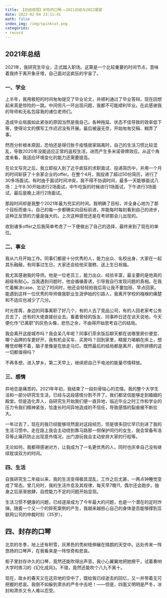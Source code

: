 ```yaml
---
title: 【总结感悟】封存的口琴——2021总结与2022展望
date: 2022-02-04 23:11:41
math: false
index_img: /img/spinkcat.png
categories: 
- record
---
```


## 2021年总结

2021年，我研究生毕业，正式踏入职场。这算是一个比较重要的时间节点，意味着我终于离开象牙塔，自己面对这疯狂的宇宙了。

### 一、学业

上半年，我用极短的时间匆匆提交了毕业论文，并顺利通过了毕业答辩。现在回想起来真是惊险的一跳。中间但凡一环出现问题，我都不可能顺利毕业。在此感谢我的导师和无私包容我的诸位老师们。

造成毕业局面如此紧张的原因当然是我自己。各种拖延、状态不佳导致的效率低下等，使得论文的撰写工作迟迟没有开展。最后被逼无奈，开始匆匆交稿、糊弄了事。

然而分析根本原因，恐怕还是得归咎于疫情居家隔离时，自己的生活习惯比较混乱，导致2020年没能适应正常的返校生活，进而产生多米诺骨牌效应。从这个角度来看，我适应环境变化的能力还需要提高。

在论文写完之后，我立即投入到了近乎疯狂的求职面试、投递简历中，并用一个月的时间斩获了十余家企业的offer。在整个4月，我投递了超过50份简历，进行了30多场面试。有时由于面试时间冲突，我不得不协调时间，最多一天能够面试八场：上午8:30开始进行2场面试，中午吃饭的时候进行1场面试，下午进行3场面试，最后是晚上进行2场面试。

那段时间却是我整个2021年最为充实的时间。我明确了目标，并全身心地为了那个目标而奋斗。自己的每一步都确实向目标前进，并能每时每刻看到自己的进步，这种正反馈的力量是强大的。上次这种感觉还是在考研那会儿出现的。

收到诸多offer之后我简单考虑了一下便做出了自己的选择，最终来到了现在的单位。

### 二、事业

我从六月开始工作。同事们都是十分优秀的人，能力出众、名校出身，大家在一起其乐融融，有同事过生日，大家还会给他买蛋糕、送上生日祝福。

我尤其感谢我的导师。他是一位老员工，能力出众、经验丰富，最主要的是他真的超级有耐心。当我遇到问题时，他会循循善诱，引导我自行发现问题的真相。在我忙着解决case、忘记了时间时，他还会轻轻拍我后背让我不要加班、早点回家。能遇到这样一位优秀的导师做我职业生涯伊始的引路人，我离开学校的襁褓的痛楚和不适应也减少了几分。

时光荏苒，身边的同事离职了好几个，有的人去了竞品公司，有的人回老家考公务员去了，还有的大佬直接创业去。看着曾经的饭友、同事昨日还在谈天说地，今天便化作“已离职”的灰色头像，悲伤之余，不由得开始思考自己的结局。

我会离开这座城市吗？我会呆几年呢？同事们茶余饭后聊天都在说哪里房价便宜、哪个品牌的车更好开，我有机会买车、买房吗？回到家里，精疲力竭躺在床上，想睡觉却睡不着，脑子里像是在放走马灯。既然最后的结局都是离开，我所拼搏的这一切都值得吗？

不再多想，进入梦乡。第二天早上，继续把自己干电池的能量尽情释放。

### 三、感情

异地恋是痛苦的。2021年年初，我结束了一段刻骨铭心的恋情。我的整个大学生活和一部分研究生生活，已经与这段感情分割不开了。我们都坚信能够走到婚姻的殿堂。但是造化弄人，自研究生开始我们便一直异地，临近毕业之时工作和学业的压力令我们精神紧张，恰逢长时间异地造成的不信任，导致感情的裂痕被不断拉大。

一年过去了，现在的我已经能够坦然面对这段经历，但是很多回忆早已刻进了我的生活习惯中。走在路上我会主动绕到靠马路那一侧保护同行的女生，我会常备布洛芬等止痛药防止出现意外情况，出门游玩我会主动安排大家的行程等。

无论如何，我都得感谢对方，让我成为了一名更优秀的人，同时也庆幸自己没有继续耽误双方的时间。

### 四、生活

自我研究生二年级以来，我的生活变得极其混乱，工作之后尤甚，一两点钟睡觉变成了常态。曾几何时，我的生活作息及其规律，每天早7晚11，偶尔还会跑步。独身之后渐渐放肆，自控能力不足的问题开始显现。

生活习惯不健康的问题，已经逐渐成为了今年最大的问题，也是一个潜在的定时炸弹。随着一个又一个的猝死案例的产生，我越来越担心自己的身体是否能够撑到互联网公司的仲裁时刻（35岁）。


## 四、封存的口琴

北京的冬季，地上还有积雪，灰黑色的秃树枝伸展在晴朗的天空中。远处传来一阵悠扬的口琴声，在我看来是一阵惊奇和悲哀。

柜子里封存许久的口琴，竟然还能吹得出声音。我小心翼翼地把她擦干，试着奏响大学时练习的《幻化成风》。不错，竟然还能吹个八九不离十。

现在，故乡的春天又在这异地的空中了，既给我已经逝去的回忆，又一并带着无可把握的悲哀。我倒不如躲到肃杀的严冬中去吧！——但是，四面又明明是严冬，冰封和肃杀又令人难以忍受。